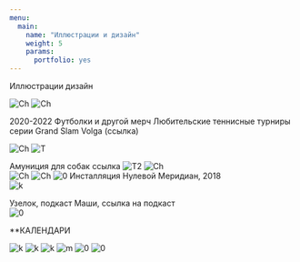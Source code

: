```yaml
---
menu:
  main:
    name: "Иллюстрации и дизайн"
    weight: 5
    params:
      portfolio: yes
---
```

Иллюстрации дизайн



![Ch](Chebo.png)
![Ch](ch2.png)

2020-2022 Футболки и другой мерч Любительские теннисные турниры серии Grand Slam Volga (ссылка)

![Ch](DD.png)
![T](T.png)

Амуниция для собак ссылка 
![T2](T2.png) 
![Ch](14j.png)  
![Ch](S.png)
![Ch](sk.png)
![0](0.png)
Инсталляция Нулевой Меридиан, 2018  
![k](K.png)

Узелок, подкаст Маши, ссылка на подкаст  
![0](B.png)

**КАЛЕНДАРИ

![k](CAL.png)
![k](CR.png) 
![k](Calend.png)
![m](M.png) 
![0](B.png)
![0](L.png)  

